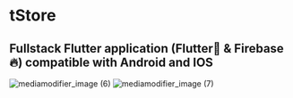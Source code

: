 # tStore


## Fullstack Flutter application (Flutter🚀 & Firebase🔥) compatible with Android and IOS 
![mediamodifier_image (6)](https://github.com/rajkumarpawar07/tStore/assets/100755016/c3f65c90-99c0-475b-ba71-0e0fbedb7f6f)
![mediamodifier_image (7)](https://github.com/rajkumarpawar07/tStore/assets/100755016/688e1e0b-c786-4cfe-b5dc-9bf6a3f7c358)


